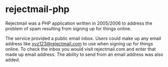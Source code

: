 rejectmail-php
==============

Rejectmail was a PHP application written in 2005/2006 to address the problem of spam resulting from signing up for things online. 

The service provided a public email inbox. Users could make up any email address like xyz123@rejectmail.com to use when signing up for things online. To check the inbox you would visit rejectmail.com and enter that made up email address. The ability to send from an email address was also added. 